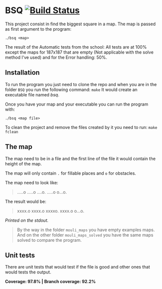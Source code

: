 # BSQ  [![Build Status](https://travis-ci.com/ColColty/BSQ.svg?token=vNottg7mygv8HBs1pF24&branch=master)](https://travis-ci.com/ColColty/BSQ)

This project consist in find the biggest square in a map.
The map is passed as first argument to the program:

`./bsq <map>`

The result of the Automatic tests from the school:
All tests are at 100% except the maps for 187x187 that are empty (Not applicable with the solve method I've used) and for the Error handling: 50%.


## Installation

To run the program you just need to clone the repo and when you are in the folder `BSQ` you run the following command:
`make`
It would create an executable file named _bsq_.

Once you have your map and your executable you can run the program with:

`./bsq <map file>`

To clean the project and remove the files created by it you need to run:
`make fclean`

## The map

The map need to be in a file and the first line of the file it would contain the height of the map.

The map will only contain `.` for fillable places and `o` for obstacles.

The map need to look like:
> .....o
.....o
....o.
.....o
o...o.

The result would be:
> xxxx.o
> xxxx.o
> xxxxo.
> xxxx.o
> o...o.

_Printed on the stdout._

> By the way in the folder `mouli_maps` you have empty examples maps.
And on the other folder `mouli_maps_solved` you have the same maps solved to compare the program.

## Unit tests

There are unit tests that would test if the file is good and other ones that would tests the output.

**Coverage: 97.8% | Branch coverage: 92.2%**

